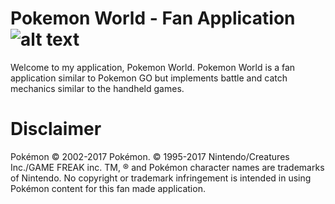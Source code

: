 # Pokemon World - Fan Application ![alt text](https://github.com/gregory-kelsie/pokemon/blob/master/Readme%20Images/Pokeball.PNG "Logo Title Text 1")

Welcome to my application, Pokemon World. Pokemon World is a fan application similar to Pokemon GO but implements battle and catch mechanics similar to the handheld games.

# Disclaimer

Pokémon © 2002-2017 Pokémon. © 1995-2017 Nintendo/Creatures Inc./GAME FREAK inc. TM, ® and Pokémon character names are trademarks of Nintendo.
No copyright or trademark infringement is intended in using Pokémon content for this fan made application.

